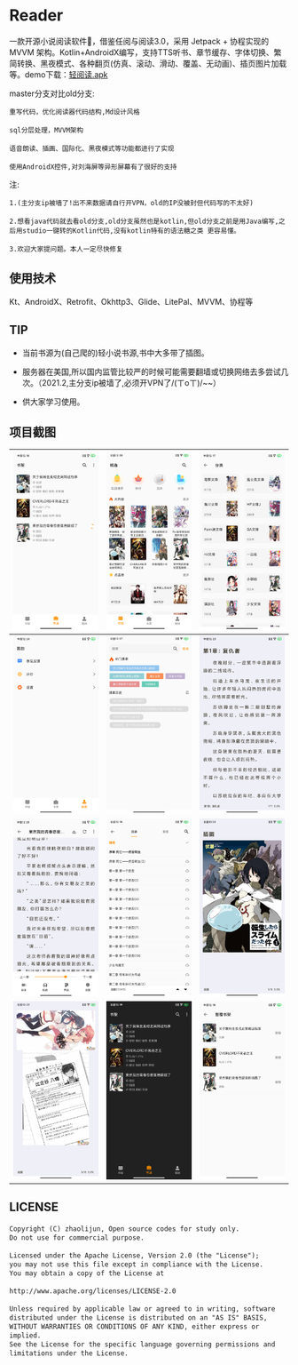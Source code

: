 # Reader
一款开源小说阅读软件📕，借鉴任阅与阅读3.0，采用 Jetpack + 协程实现的 MVVM 架构。Kotlin+AndroidX编写，支持TTS听书、章节缓存、字体切换、繁简转换、黑夜模式、各种翻页(仿真、滚动、滑动、覆盖、无动画)、插页图片加载等。demo下载：[轻阅读.apk](https://github.com/390057892/reader/blob/master/app/release/reader_app_1.0.0.apk)


master分支对比old分支:

    重写代码，优化阅读器代码结构,Md设计风格

    sql分层处理，MVVM架构

    语音朗读、插画、国际化、黑夜模式等功能都进行了实现

    使用AndroidX控件,对刘海屏等异形屏幕有了很好的支持

注:

    1.(主分支ip被墙了!出不来数据请自行开VPN，old的IP没被封但代码写的不太好)
    
    2.想看java代码就去看old分支,old分支虽然也是kotlin,但old分支之前是用Java编写,之后用studio一键转的Kotlin代码,没有kotlin特有的语法糖之类 更容易懂。
  
    3.欢迎大家提问题。本人一定尽快修复

## 使用技术
Kt、AndroidX、Retrofit、Okhttp3、Glide、LitePal、MVVM、协程等

## TIP
- 当前书源为(自己爬的)轻小说书源,书中大多带了插图。

+ 服务器在美国,所以国内监管比较严的时候可能需要翻墙或切换网络去多尝试几次。（2021.2,主分支ip被墙了,必须开VPN了/(ㄒoㄒ)/~~）

* 供大家学习使用。

## 项目截图


| <img src="https://github.com/390057892/reader/blob/master/screenshot/%E9%A6%96%E9%A1%B5.jpg?raw=true" width="280" alt="首页"/> | <img src="https://github.com/390057892/reader/blob/master/screenshot/%E6%8E%A8%E8%8D%90.jpg?raw=true" width="280" alt="推荐"/>  |  <img src="https://github.com/390057892/reader/blob/master/screenshot/%E4%B9%A6%E5%BA%93.jpg?raw=true" width="280" alt="书库"/>  |
| --- | --- | --- |
| <img src="https://github.com/390057892/reader/blob/master/screenshot/%E8%AE%BE%E7%BD%AE.jpg?raw=true" width="280" alt="设置"/> | <img src="https://github.com/390057892/reader/blob/master/screenshot/%E6%90%9C%E7%B4%A2.jpg?raw=true" width="280" alt="搜索"/> | <img src="https://github.com/390057892/reader/blob/master/screenshot/%E9%98%85%E8%AF%BB%E9%A1%B5.jpg" width="280" alt="阅读页"/> |
| <img src="https://github.com/390057892/reader/blob/master/screenshot/%E9%98%85%E8%AF%BB%E9%A1%B5%E8%8F%9C%E5%8D%95.jpg" width="280" alt="菜单"/> |  <img src="https://github.com/390057892/reader/blob/master/screenshot/%E4%B9%A6%E7%B1%8D%E7%9B%AE%E5%BD%95.jpg" width="280" alt="目录"/>  | <img src="https://github.com/390057892/reader/blob/master/screenshot/%E6%8F%92%E9%A1%B51.jpg" width="280" alt="插页"/>  |
| <img src="https://github.com/390057892/reader/blob/master/screenshot/%E6%8F%92%E9%A1%B52.jpg" width="280" alt="插页2"/> | <img src="https://github.com/390057892/reader/blob/master/screenshot/night.jpg" width="280" alt="夜间"/> | <img src="https://github.com/390057892/reader/blob/master/screenshot/edit.jpg" width="280" alt="编辑"/> |


## LICENSE

```
Copyright (C) zhaolijun, Open source codes for study only.
Do not use for commercial purpose.

Licensed under the Apache License, Version 2.0 (the "License");
you may not use this file except in compliance with the License.
You may obtain a copy of the License at

http://www.apache.org/licenses/LICENSE-2.0

Unless required by applicable law or agreed to in writing, software
distributed under the License is distributed on an "AS IS" BASIS,
WITHOUT WARRANTIES OR CONDITIONS OF ANY KIND, either express or implied.
See the License for the specific language governing permissions and
limitations under the License.
```

